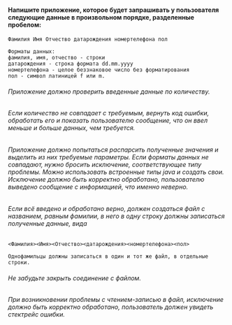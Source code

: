 #### Напишите приложение, которое будет запрашивать у пользователя следующие данные в произвольном порядке, разделенные пробелом:
    Фамилия Имя Отчество датарождения номертелефона пол

    Форматы данных:
    фамилия, имя, отчество - строки
    датарождения - строка формата dd.mm.yyyy
    номертелефона - целое беззнаковое число без форматирования
    пол - символ латиницей f или m.
###### Приложение должно проверить введенные данные по количеству. 
###### Если количество не совпадает с требуемым, вернуть код ошибки, обработать его и показать пользователю сообщение, что он ввел меньше и больше данных, чем требуется.

###### Приложение должно попытаться распарсить полученные значения и выделить из них требуемые параметры. Если форматы данных не совпадают, нужно бросить исключение, соответствующее типу проблемы. Можно использовать встроенные типы java и создать свои. Исключение должно быть корректно обработано, пользователю выведено сообщение с информацией, что именно неверно.

###### Если всё введено и обработано верно, должен создаться файл с названием, равным фамилии, в него в одну строку должны записаться полученные данные, вида

    <Фамилия><Имя><Отчество><датарождения><номертелефона><пол>

    Однофамильцы должны записаться в один и тот же файл, в отдельные строки.

###### Не забудьте закрыть соединение с файлом.

###### При возникновении проблемы с чтением-записью в файл, исключение должно быть корректно обработано, пользователь должен увидеть стектрейс ошибки.